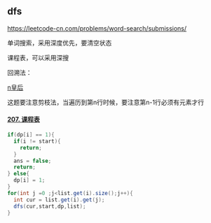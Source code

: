 ## dfs

https://leetcode-cn.com/problems/word-search/submissions/

单词搜索，采用深度优先，要清空状态



课程表，可以采用深搜







回溯法：

[n皇后](https://leetcode-cn.com/problems/n-queens/)

这题要注意剪枝法，当遍历到第n行时候，要注意第n-1行必须有元素才行







#### [207. 课程表](https://leetcode-cn.com/problems/course-schedule/)

```java
if(dp[i] == 1){
  if(i != start){
    return;
  }
  ans = false;
  return;
} else{
  dp[i] = 1;
}
for(int j =0 ;j<list.get(i).size();j++){
  int cur = list.get(i).get(j);
  dfs(cur,start,dp,list);
}
```

